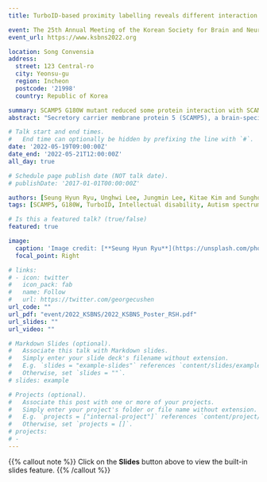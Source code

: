 ```yaml
---
title: TurboID-based proximity labelling reveals different interaction proteomes between SCAMP5 WT and G180W mutant

event: The 25th Annual Meeting of the Korean Society for Brain and Neural Sciences (KSBNS)
event_url: https://www.ksbns2022.org

location: Song Convensia
address:
  street: 123 Central-ro
  city: Yeonsu-gu
  region: Incheon
  postcode: '21998'
  country: Republic of Korea

summary: SCAMP5 G180W mutant reduced some protein interaction with SCAMP5 compared with SCAMP5 WT
abstract: "Secretory carrier membrane protein 5 (SCAMP5), a brain-specific secretory vesicle component, plays an essential role in synaptic functions by regulating the cycle of synaptic vesicles and trafficking of synaptic proteins. In recent studies, mutation analysis in Intellectual disability (ID) and autism spectrum disorders (ASD) patients revealed that heterozygous variant (p.Gly180Trp) in SCAMP5 caused a dominant-negative effect on the wild-type (WT) allele, however, detailed molecular evidence has been largely lacking. Here, we engineered SCAMP5 WT and G180W mutant constructs by conjugating the TurboID construct, a biotin ligase-related proximity labelling tool, at the C-terminal and EGFP at the N-terminal region to identify the differences in interacting proteins. By using western blotting and immunocytochemistry analysis in HEK-293T cells, we found that the expression level and protein localization were not altered by G180W mutant, and biotinylated proteins were detected after biotin treatment, indicating that TurboID works in our experimental system well. Since SCAMP5 functions a crucial role in the presynaptic activity, we infected cultured rat hippocampal neurons with adeno-associated virus (AAV) packaging SCAMP5 WT and G180W constructs conjugated with TurboID. Through western blot analysis, we observed that some biotinylated proteins labelled by SCAMP5 G180W-TurboID were significantly reduced compared to those by SCAMP5 WT-TurboID. Since the pathophysiological mechanism of ID and ASD is implicated in genetic mutations, understanding the specific interaction proteome differences between SCAMP5 WT and G180W mutant can address the underpinning mechanisms related to neurodevelopmental disorders and propose the potential target for the therapeutic approach aimed to treat them."

# Talk start and end times.
#   End time can optionally be hidden by prefixing the line with `#`.
date: '2022-05-19T09:00:00Z'
date_end: '2022-05-21T12:00:00Z'
all_day: true

# Schedule page publish date (NOT talk date).
# publishDate: '2017-01-01T00:00:00Z'

authors: [Seung Hyun Ryu, Unghwi Lee, Jungmin Lee, Kitae Kim and Sunghoe Chang]
tags: [SCAMP5, G180W, TurboID, Intellectual disability, Autism spectrum disorders]

# Is this a featured talk? (true/false)
featured: true

image:
  caption: 'Image credit: [**Seung Hyun Ryu**](https://unsplash.com/photos/bzdhc5b3Bxs)'
  focal_point: Right

# links:
# - icon: twitter
#   icon_pack: fab
#   name: Follow
#   url: https://twitter.com/georgecushen
url_code: ""
url_pdf: "event/2022_KSBNS/2022_KSBNS_Poster_RSH.pdf"
url_slides: ""
url_video: ""

# Markdown Slides (optional).
#   Associate this talk with Markdown slides.
#   Simply enter your slide deck's filename without extension.
#   E.g. `slides = "example-slides"` references `content/slides/example-slides.md`.
#   Otherwise, set `slides = ""`.
# slides: example

# Projects (optional).
#   Associate this post with one or more of your projects.
#   Simply enter your project's folder or file name without extension.
#   E.g. `projects = ["internal-project"]` references `content/project/deep-learning/index.md`.
#   Otherwise, set `projects = []`.
# projects:
# - 
---
```


{{% callout note %}}
Click on the **Slides** button above to view the built-in slides feature.
{{% /callout %}}


